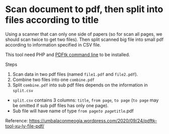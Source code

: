 # Scan document to pdf, then split into files according to title

Using a scanner that can only one side of papers (so for scan all pages, we should scan twice to get two files). Then split scanned big file into small pdf according to information specified in CSV file.

This tool need PHP and [PDFtk command line](https://www.pdflabs.com/docs/pdftk-cli-examples/) to be installed.

Steps

1. Scan data in two pdf files (named `file1.pdf` and `file2.pdf`).
2. Combine two files into one `combine.pdf`
3. Split `combine.pdf` into sub pdf files depends on the information in `split.csv`
  * `split.csv` contains 3 columns: `title`, `from page`, `to page` (`to page` may be omitted if sub pdf files has only one page).
  * Sub file will have name of type `from page`_`to page`_`title`.pdf

Reference: https://umbalaconmeogia.wordpress.com/2020/09/24/pdftk-tool-xu-ly-file-pdf/